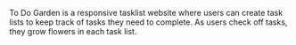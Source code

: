 To Do Garden is a responsive tasklist website where users can create task lists to keep track of tasks they need to complete. As users check off tasks, they grow flowers in each task list.
